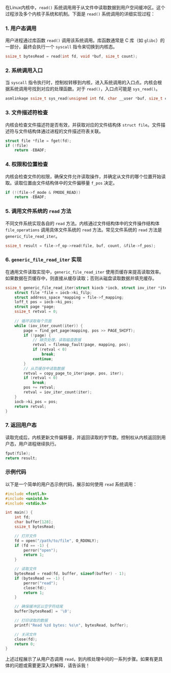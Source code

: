 在Linux内核中，`read()` 系统调用用于从文件中读取数据到用户空间缓冲区。这个过程涉及多个内核子系统和机制。下面是 `read()` 系统调用的详细实现过程：

### 1. 用户态调用
用户进程通过库函数 `read()` 调用该系统调用。库函数通常是 C 库（如 `glibc`）的一部分，最终会执行一个 `syscall` 指令来切换到内核态。

```c
ssize_t bytesRead = read(int fd, void *buf, size_t count);
```

### 2. 系统调用入口
当 `syscall` 指令执行时，控制权转移到内核，进入系统调用的入口点。内核会根据系统调用号找到对应的处理函数。对于 `read()`，入口点可能是 `sys_read()`。

```c
asmlinkage ssize_t sys_read(unsigned int fd, char __user *buf, size_t count);
```

### 3. 文件描述符检查
内核会检查文件描述符是否有效，并获取对应的文件结构体 `struct file`。文件描述符与文件结构体通过进程的文件描述符表关联。

```c
struct file *file = fget(fd);
if (!file)
    return -EBADF;
```

### 4. 权限和位置检查
内核会检查文件的权限，确保文件允许读取操作，并确定从文件的哪个位置开始读取。读取位置由文件结构体中的文件偏移量 `f_pos` 决定。

```c
if (!(file->f_mode & FMODE_READ))
    return -EBADF;
```

### 5. 调用文件系统的 `read` 方法
不同文件系统实现各自的 `read` 方法。内核通过文件结构体中的文件操作结构体 `file_operations` 调用具体文件系统的 `read` 方法。常见文件系统的 `read` 方法是 `generic_file_read_iter`。

```c
ssize_t result = file->f_op->read(file, buf, count, &file->f_pos);
```

### 6. `generic_file_read_iter` 实现
在通用文件读取实现中，`generic_file_read_iter` 使用页缓存来提高读取效率。如果数据在页缓存中，则直接从缓存读取；否则从磁盘读取数据并填充缓存。

```c
ssize_t generic_file_read_iter(struct kiocb *iocb, struct iov_iter *iter) {
    struct file *file = iocb->ki_filp;
    struct address_space *mapping = file->f_mapping;
    loff_t pos = iocb->ki_pos;
    struct page *page;
    ssize_t retval = 0;
    
    // 循环读取每个页面
    while (iov_iter_count(iter)) {
        page = find_get_page(mapping, pos >> PAGE_SHIFT);
        if (!page) {
            // 缺页处理，读取磁盘数据
            retval = filemap_fault(page, mapping, pos);
            if (retval < 0)
                break;
            continue;
        }
        // 从页缓存中读取数据
        retval = copy_page_to_iter(page, pos, iter);
        if (retval < 0)
            break;
        pos += retval;
        retval = iov_iter_count(iter);
    }
    iocb->ki_pos = pos;
    return retval;
}
```

### 7. 返回用户态
读取完成后，内核更新文件偏移量，并返回读取的字节数。控制权从内核返回到用户态，用户进程继续执行。

```c
fput(file);
return result;
```

### 示例代码
以下是一个简单的用户态示例代码，展示如何使用 `read` 系统调用：

```c
#include <fcntl.h>
#include <unistd.h>
#include <stdio.h>

int main() {
    int fd;
    char buffer[128];
    ssize_t bytesRead;

    // 打开文件
    fd = open("/path/to/file", O_RDONLY);
    if (fd == -1) {
        perror("open");
        return 1;
    }

    // 读取文件
    bytesRead = read(fd, buffer, sizeof(buffer) - 1);
    if (bytesRead == -1) {
        perror("read");
        close(fd);
        return 1;
    }

    // 确保缓冲区以空字符结尾
    buffer[bytesRead] = '\0';

    // 打印读取的数据
    printf("Read %zd bytes: %s\n", bytesRead, buffer);

    // 关闭文件
    close(fd);
    return 0;
}
```

上述过程展示了从用户态调用 `read`，到内核处理中间的一系列步骤。如果有更具体的问题或需要更深入的解释，请告诉我！